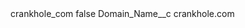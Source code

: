 <?xml version="1.0" encoding="UTF-8"?>
<CustomMetadata xmlns="http://soap.sforce.com/2006/04/metadata" xmlns:xsi="http://www.w3.org/2001/XMLSchema-instance" xmlns:xsd="http://www.w3.org/2001/XMLSchema">
    <label>crankhole_com</label>
    <protected>false</protected>
    <values>
        <field>Domain_Name__c</field>
        <value xsi:type="xsd:string">crankhole.com</value>
    </values>
</CustomMetadata>

